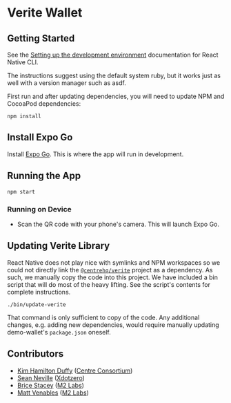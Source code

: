 # Verite Wallet

## Getting Started

See the [Setting up the development environment](https://reactnative.dev/docs/environment-setup) documentation for React Native CLI.

The instructions suggest using the default system ruby, but it works just as well with a version manager such as asdf.

First run and after updating dependencies, you will need to update NPM and CocoaPod dependencies:

```
npm install
```

## Install Expo Go

Install [Expo Go](https://expo.dev/client). This is where the app will run in development.

## Running the App

```
npm start
```

### Running on Device

- Scan the QR code with your phone's camera. This will launch Expo Go.

## Updating Verite Library

React Native does not play nice with symlinks and NPM workspaces so we could not directly link the [`@centrehq/verite`](https://github.com/centrehq/verite/tree/main/packages/verite) project as a dependency. As such, we manually copy the code into this project. We have included a bin script that will do most of the heavy lifting. See the script's contents for complete instructions.

```
./bin/update-verite
```

That command is only sufficient to copy of the code. Any additional changes, e.g. adding new dependencies, would require manually updating demo-wallet's `package.json` oneself.

## Contributors

- [Kim Hamilton Duffy](https://github.com/kimdhamilton) ([Centre Consortium](https://centre.io))
- [Sean Neville](https://github.com/psnevio) ([Xdotzero](http://xdotzero.com))
- [Brice Stacey](https://github.com/bricestacey) ([M2 Labs](https://m2.xyz))
- [Matt Venables](https://github.com/venables) ([M2 Labs](https://m2.xyz))
